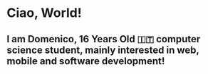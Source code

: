 <h1>Ciao, World!</h1>
<h2> I am Domenico, 16 Years Old 🇮🇹 computer science student, mainly interested in web, mobile and software development! </h2>
